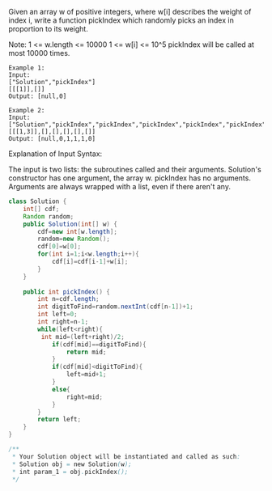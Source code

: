 Given an array w of positive integers, where w[i] describes the weight of index i, write a function pickIndex which randomly picks an index in proportion to its weight.

Note:
1 <= w.length <= 10000
1 <= w[i] <= 10^5
pickIndex will be called at most 10000 times.
```
Example 1:
Input: 
["Solution","pickIndex"]
[[[1]],[]]
Output: [null,0]

Example 2:
Input: 
["Solution","pickIndex","pickIndex","pickIndex","pickIndex","pickIndex"]
[[[1,3]],[],[],[],[],[]]
Output: [null,0,1,1,1,0]
```
Explanation of Input Syntax:

The input is two lists: the subroutines called and their arguments. Solution's constructor has one argument, the array w. pickIndex has no arguments. Arguments are always wrapped with a list, even if there aren't any.

```java
class Solution {
    int[] cdf;
    Random random;
    public Solution(int[] w) {
        cdf=new int[w.length];
        random=new Random();
        cdf[0]=w[0];
        for(int i=1;i<w.length;i++){
            cdf[i]=cdf[i-1]+w[i];
        }
    }
    
    public int pickIndex() {
        int n=cdf.length;
        int digitToFind=random.nextInt(cdf[n-1])+1;
        int left=0;
        int right=n-1;
        while(left<right){
         int mid=(left+right)/2;
            if(cdf[mid]==digitToFind){
                return mid;
            }
            if(cdf[mid]<digitToFind){
                left=mid+1;
            }
            else{
                right=mid;
            }
        }
        return left;
    }
}

/**
 * Your Solution object will be instantiated and called as such:
 * Solution obj = new Solution(w);
 * int param_1 = obj.pickIndex();
 */
```
